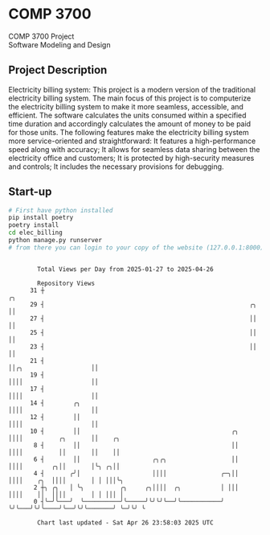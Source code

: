 # COMP 3700
COMP 3700 Project  
Software Modeling and Design
## Project Description
Electricity billing system: This project is a modern version of the traditional electricity billing system. The main focus of this project is to computerize the electricity billing system to make it more seamless, accessible, and efficient. The software calculates the units consumed within a specified time duration and accordingly calculates the amount of money to be paid for those units. The following features make the electricity billing system more service-oriented and straightforward: It features a high-performance speed along with accuracy; It allows for seamless data sharing between the electricity office and customers; It is protected by high-security measures and controls; It includes the necessary provisions for debugging.

## Start-up
```bash
# First have python installed
pip install poetry
poetry install
cd elec_billing
python manage.py runserver
# from there you can login to your copy of the website (127.0.0.1:8000), default creds are admin/admin
```

```

        Total Views per Day from 2025-01-27 to 2025-04-26

        Repository Views
      31 ┼                                                                                ╭╮
      29 ┤                                                         ╭╮                     ││
      27 ┤                                                         ││                     ││
      25 ┤                                                         ││                     ││
      23 ┤                                                         ││                     ││
      21 ┤                                                         ││╭╮                   ││
      19 ┤                                                         ││││                   ││
      17 ┤                                                         ││││                   ││
      14 ┤        ╭╮                                               ││││                   ││
      12 ┤        ││                                               ││││                   ││
      10 ┤        ││                                          ╭╮   ││││          ╭╮       ││    ╭╮
       8 ┤        ││                                          ││   ││││          ││       ││    ││
       6 ┤        ││                    ╭╮╭╮                  ││   ││││        ╭╮││       │╰╮ ╭╮││
       4 ┤       ╭╯│                    ││││               ╭─╮││   ││││    ╭╮  ││││       │ │ │││╰╮
       2 ┼╮ ╭╮   │ ╰╮          ╭╮     ╭╮││││  ╭╮           │ │││   ││││    ││  ││││       │ │ │││ │
       0 ┤╰─╯╰───╯  ╰──────────╯╰─────╯╰╯╰╯╰──╯╰───────────╯ ╰╯╰───╯╰╯╰────╯╰──╯╰╯╰───────╯ ╰─╯╰╯ ╰

        Chart last updated - Sat Apr 26 23:58:03 2025 UTC
        
```
